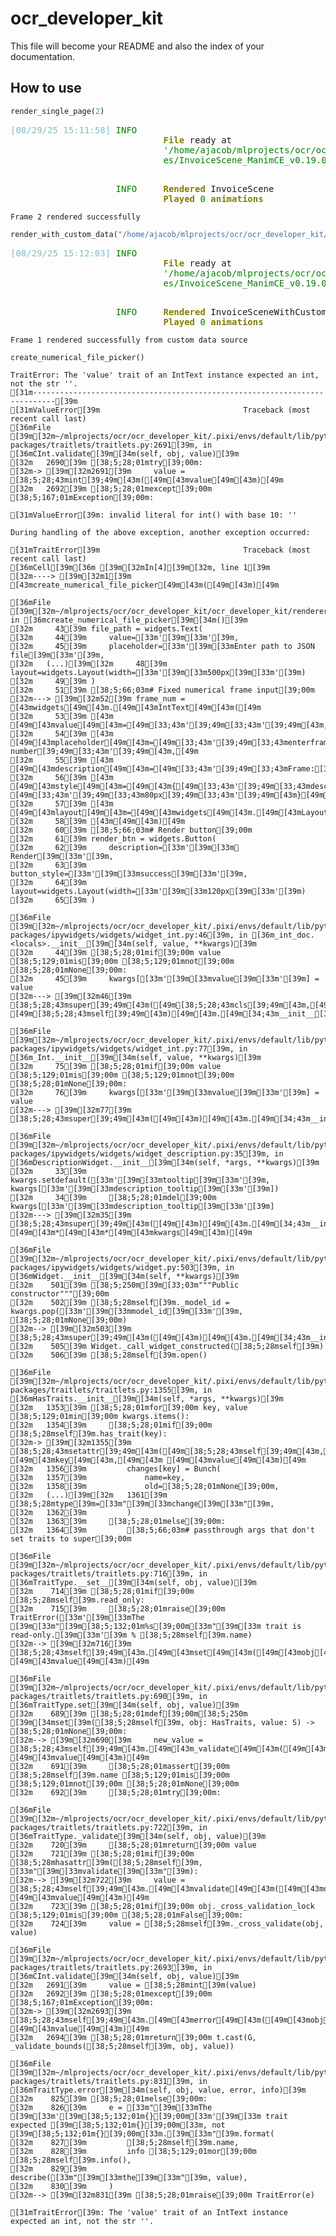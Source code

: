 # ocr_developer_kit


<!-- WARNING: THIS FILE WAS AUTOGENERATED! DO NOT EDIT! -->

This file will become your README and also the index of your
documentation.

## How to use

``` python
render_single_page(2)
```

<pre style="white-space:pre;overflow-x:auto;line-height:normal;font-family:Menlo,'DejaVu Sans Mono',consolas,'Courier New',monospace"><span style="color: #7fbfbf; text-decoration-color: #7fbfbf">[08/29/25 15:11:58] </span><span style="color: #008000; text-decoration-color: #008000">INFO    </span>                                                               <a href="file:///home/ajacob/mlprojects/ocr/ocr_developer_kit/.pixi/envs/default/lib/python3.12/site-packages/manim/scene/scene_file_writer.py" target="_blank"><span style="color: #7f7f7f; text-decoration-color: #7f7f7f">scene_file_writer.py</span></a><span style="color: #7f7f7f; text-decoration-color: #7f7f7f">:</span><a href="file:///home/ajacob/mlprojects/ocr/ocr_developer_kit/.pixi/envs/default/lib/python3.12/site-packages/manim/scene/scene_file_writer.py#886" target="_blank"><span style="color: #7f7f7f; text-decoration-color: #7f7f7f">886</span></a>
<span style="color: #7fbfbf; text-decoration-color: #7fbfbf">                    </span>         <span style="color: #808000; text-decoration-color: #808000; font-weight: bold">File</span> ready at                                                 <span style="color: #7f7f7f; text-decoration-color: #7f7f7f">                        </span>
<span style="color: #7fbfbf; text-decoration-color: #7fbfbf">                    </span>         <span style="color: #008000; text-decoration-color: #008000">'/home/ajacob/mlprojects/ocr/ocr_developer_kit/nbs/media/imag</span> <span style="color: #7f7f7f; text-decoration-color: #7f7f7f">                        </span>
<span style="color: #7fbfbf; text-decoration-color: #7fbfbf">                    </span>         <span style="color: #008000; text-decoration-color: #008000">es/InvoiceScene_ManimCE_v0.19.0.png'</span>                          <span style="color: #7f7f7f; text-decoration-color: #7f7f7f">                        </span>
<span style="color: #7fbfbf; text-decoration-color: #7fbfbf">                    </span>                                                                       <span style="color: #7f7f7f; text-decoration-color: #7f7f7f">                        </span>
</pre>

<pre style="white-space:pre;overflow-x:auto;line-height:normal;font-family:Menlo,'DejaVu Sans Mono',consolas,'Courier New',monospace"><span style="color: #7fbfbf; text-decoration-color: #7fbfbf">                    </span><span style="color: #008000; text-decoration-color: #008000">INFO    </span> <span style="color: #808000; text-decoration-color: #808000; font-weight: bold">Rendered</span> InvoiceScene                                                     <a href="file:///home/ajacob/mlprojects/ocr/ocr_developer_kit/.pixi/envs/default/lib/python3.12/site-packages/manim/scene/scene.py" target="_blank"><span style="color: #7f7f7f; text-decoration-color: #7f7f7f">scene.py</span></a><span style="color: #7f7f7f; text-decoration-color: #7f7f7f">:</span><a href="file:///home/ajacob/mlprojects/ocr/ocr_developer_kit/.pixi/envs/default/lib/python3.12/site-packages/manim/scene/scene.py#255" target="_blank"><span style="color: #7f7f7f; text-decoration-color: #7f7f7f">255</span></a>
<span style="color: #7fbfbf; text-decoration-color: #7fbfbf">                    </span>         <span style="color: #808000; text-decoration-color: #808000; font-weight: bold">Played</span> <span style="color: #008000; text-decoration-color: #008000">0</span> <span style="color: #808000; text-decoration-color: #808000; font-weight: bold">animations</span>                                                       <span style="color: #7f7f7f; text-decoration-color: #7f7f7f">            </span>
</pre>

    Frame 2 rendered successfully

``` python
render_with_custom_data("/home/ajacob/mlprojects/ocr/ocr_developer_kit/ocr_developer_kit/invoice_data.json", 1)
```

<pre style="white-space:pre;overflow-x:auto;line-height:normal;font-family:Menlo,'DejaVu Sans Mono',consolas,'Courier New',monospace"><span style="color: #7fbfbf; text-decoration-color: #7fbfbf">[08/29/25 15:12:03] </span><span style="color: #008000; text-decoration-color: #008000">INFO    </span>                                                               <a href="file:///home/ajacob/mlprojects/ocr/ocr_developer_kit/.pixi/envs/default/lib/python3.12/site-packages/manim/scene/scene_file_writer.py" target="_blank"><span style="color: #7f7f7f; text-decoration-color: #7f7f7f">scene_file_writer.py</span></a><span style="color: #7f7f7f; text-decoration-color: #7f7f7f">:</span><a href="file:///home/ajacob/mlprojects/ocr/ocr_developer_kit/.pixi/envs/default/lib/python3.12/site-packages/manim/scene/scene_file_writer.py#886" target="_blank"><span style="color: #7f7f7f; text-decoration-color: #7f7f7f">886</span></a>
<span style="color: #7fbfbf; text-decoration-color: #7fbfbf">                    </span>         <span style="color: #808000; text-decoration-color: #808000; font-weight: bold">File</span> ready at                                                 <span style="color: #7f7f7f; text-decoration-color: #7f7f7f">                        </span>
<span style="color: #7fbfbf; text-decoration-color: #7fbfbf">                    </span>         <span style="color: #008000; text-decoration-color: #008000">'/home/ajacob/mlprojects/ocr/ocr_developer_kit/nbs/media/imag</span> <span style="color: #7f7f7f; text-decoration-color: #7f7f7f">                        </span>
<span style="color: #7fbfbf; text-decoration-color: #7fbfbf">                    </span>         <span style="color: #008000; text-decoration-color: #008000">es/InvoiceScene_ManimCE_v0.19.0.png'</span>                          <span style="color: #7f7f7f; text-decoration-color: #7f7f7f">                        </span>
<span style="color: #7fbfbf; text-decoration-color: #7fbfbf">                    </span>                                                                       <span style="color: #7f7f7f; text-decoration-color: #7f7f7f">                        </span>
</pre>

<pre style="white-space:pre;overflow-x:auto;line-height:normal;font-family:Menlo,'DejaVu Sans Mono',consolas,'Courier New',monospace"><span style="color: #7fbfbf; text-decoration-color: #7fbfbf">                    </span><span style="color: #008000; text-decoration-color: #008000">INFO    </span> <span style="color: #808000; text-decoration-color: #808000; font-weight: bold">Rendered</span> InvoiceSceneWithCustomData                                       <a href="file:///home/ajacob/mlprojects/ocr/ocr_developer_kit/.pixi/envs/default/lib/python3.12/site-packages/manim/scene/scene.py" target="_blank"><span style="color: #7f7f7f; text-decoration-color: #7f7f7f">scene.py</span></a><span style="color: #7f7f7f; text-decoration-color: #7f7f7f">:</span><a href="file:///home/ajacob/mlprojects/ocr/ocr_developer_kit/.pixi/envs/default/lib/python3.12/site-packages/manim/scene/scene.py#255" target="_blank"><span style="color: #7f7f7f; text-decoration-color: #7f7f7f">255</span></a>
<span style="color: #7fbfbf; text-decoration-color: #7fbfbf">                    </span>         <span style="color: #808000; text-decoration-color: #808000; font-weight: bold">Played</span> <span style="color: #008000; text-decoration-color: #008000">0</span> <span style="color: #808000; text-decoration-color: #808000; font-weight: bold">animations</span>                                                       <span style="color: #7f7f7f; text-decoration-color: #7f7f7f">            </span>
</pre>

    Frame 1 rendered successfully from custom data source

``` python
create_numerical_file_picker()
```

    TraitError: The 'value' trait of an IntText instance expected an int, not the str ''.
    [31m---------------------------------------------------------------------------[39m
    [31mValueError[39m                                Traceback (most recent call last)
    [36mFile [39m[32m~/mlprojects/ocr/ocr_developer_kit/.pixi/envs/default/lib/python3.12/site-packages/traitlets/traitlets.py:2691[39m, in [36mCInt.validate[39m[34m(self, obj, value)[39m
    [32m   2690[39m [38;5;28;01mtry[39;00m:
    [32m-> [39m[32m2691[39m     value = [38;5;28;43mint[39;49m[43m([49m[43mvalue[49m[43m)[49m
    [32m   2692[39m [38;5;28;01mexcept[39;00m [38;5;167;01mException[39;00m:

    [31mValueError[39m: invalid literal for int() with base 10: ''

    During handling of the above exception, another exception occurred:

    [31mTraitError[39m                                Traceback (most recent call last)
    [36mCell[39m[36m [39m[32mIn[4][39m[32m, line 1[39m
    [32m----> [39m[32m1[39m [43mcreate_numerical_file_picker[49m[43m([49m[43m)[49m

    [36mFile [39m[32m~/mlprojects/ocr/ocr_developer_kit/ocr_developer_kit/renderer.py:52[39m, in [36mcreate_numerical_file_picker[39m[34m()[39m
    [32m     43[39m file_path = widgets.Text(
    [32m     44[39m     value=[33m'[39m[33m'[39m,
    [32m     45[39m     placeholder=[33m'[39m[33mEnter path to JSON file[39m[33m'[39m,
    [32m   (...)[39m[32m     48[39m     layout=widgets.Layout(width=[33m'[39m[33m500px[39m[33m'[39m)
    [32m     49[39m )
    [32m     51[39m [38;5;66;03m# Fixed numerical frame input[39;00m
    [32m---> [39m[32m52[39m frame_num = [43mwidgets[49m[43m.[49m[43mIntText[49m[43m([49m
    [32m     53[39m [43m    [49m[43mvalue[49m[43m=[49m[33;43m'[39;49m[33;43m'[39;49m[43m,[49m
    [32m     54[39m [43m    [49m[43mplaceholder[49m[43m=[49m[33;43m'[39;49m[33;43menterframe number[39;49m[33;43m'[39;49m[43m,[49m
    [32m     55[39m [43m    [49m[43mdescription[49m[43m=[49m[33;43m'[39;49m[33;43mFrame:[39;49m[33;43m'[39;49m[43m,[49m
    [32m     56[39m [43m    [49m[43mstyle[49m[43m=[49m[43m{[49m[33;43m'[39;49m[33;43mdescription_width[39;49m[33;43m'[39;49m[43m:[49m[43m [49m[33;43m'[39;49m[33;43m80px[39;49m[33;43m'[39;49m[43m}[49m[43m,[49m
    [32m     57[39m [43m    [49m[43mlayout[49m[43m=[49m[43mwidgets[49m[43m.[49m[43mLayout[49m[43m([49m[43mwidth[49m[43m=[49m[33;43m'[39;49m[33;43m100px[39;49m[33;43m'[39;49m[43m)[49m[43m,[49m
    [32m     58[39m [43m[49m[43m)[49m
    [32m     60[39m [38;5;66;03m# Render button[39;00m
    [32m     61[39m render_btn = widgets.Button(
    [32m     62[39m     description=[33m'[39m[33m🚀 Render[39m[33m'[39m,
    [32m     63[39m     button_style=[33m'[39m[33msuccess[39m[33m'[39m,
    [32m     64[39m     layout=widgets.Layout(width=[33m'[39m[33m120px[39m[33m'[39m)
    [32m     65[39m )

    [36mFile [39m[32m~/mlprojects/ocr/ocr_developer_kit/.pixi/envs/default/lib/python3.12/site-packages/ipywidgets/widgets/widget_int.py:46[39m, in [36m_int_doc.<locals>.__init__[39m[34m(self, value, **kwargs)[39m
    [32m     44[39m [38;5;28;01mif[39;00m value [38;5;129;01mis[39;00m [38;5;129;01mnot[39;00m [38;5;28;01mNone[39;00m:
    [32m     45[39m     kwargs[[33m'[39m[33mvalue[39m[33m'[39m] = value
    [32m---> [39m[32m46[39m [38;5;28;43msuper[39;49m[43m([49m[38;5;28;43mcls[39;49m[43m,[49m[43m [49m[38;5;28;43mself[39;49m[43m)[49m[43m.[49m[34;43m__init__[39;49m[43m([49m[43m*[49m[43m*[49m[43mkwargs[49m[43m)[49m

    [36mFile [39m[32m~/mlprojects/ocr/ocr_developer_kit/.pixi/envs/default/lib/python3.12/site-packages/ipywidgets/widgets/widget_int.py:77[39m, in [36m_Int.__init__[39m[34m(self, value, **kwargs)[39m
    [32m     75[39m [38;5;28;01mif[39;00m value [38;5;129;01mis[39;00m [38;5;129;01mnot[39;00m [38;5;28;01mNone[39;00m:
    [32m     76[39m     kwargs[[33m'[39m[33mvalue[39m[33m'[39m] = value
    [32m---> [39m[32m77[39m [38;5;28;43msuper[39;49m[43m([49m[43m)[49m[43m.[49m[34;43m__init__[39;49m[43m([49m[43m*[49m[43m*[49m[43mkwargs[49m[43m)[49m

    [36mFile [39m[32m~/mlprojects/ocr/ocr_developer_kit/.pixi/envs/default/lib/python3.12/site-packages/ipywidgets/widgets/widget_description.py:35[39m, in [36mDescriptionWidget.__init__[39m[34m(self, *args, **kwargs)[39m
    [32m     33[39m     kwargs.setdefault([33m'[39m[33mtooltip[39m[33m'[39m, kwargs[[33m'[39m[33mdescription_tooltip[39m[33m'[39m])
    [32m     34[39m     [38;5;28;01mdel[39;00m kwargs[[33m'[39m[33mdescription_tooltip[39m[33m'[39m]
    [32m---> [39m[32m35[39m [38;5;28;43msuper[39;49m[43m([49m[43m)[49m[43m.[49m[34;43m__init__[39;49m[43m([49m[43m*[49m[43margs[49m[43m,[49m[43m [49m[43m*[49m[43m*[49m[43mkwargs[49m[43m)[49m

    [36mFile [39m[32m~/mlprojects/ocr/ocr_developer_kit/.pixi/envs/default/lib/python3.12/site-packages/ipywidgets/widgets/widget.py:503[39m, in [36mWidget.__init__[39m[34m(self, **kwargs)[39m
    [32m    501[39m [38;5;250m[39m[33;03m"""Public constructor"""[39;00m
    [32m    502[39m [38;5;28mself[39m._model_id = kwargs.pop([33m'[39m[33mmodel_id[39m[33m'[39m, [38;5;28;01mNone[39;00m)
    [32m--> [39m[32m503[39m [38;5;28;43msuper[39;49m[43m([49m[43m)[49m[43m.[49m[34;43m__init__[39;49m[43m([49m[43m*[49m[43m*[49m[43mkwargs[49m[43m)[49m
    [32m    505[39m Widget._call_widget_constructed([38;5;28mself[39m)
    [32m    506[39m [38;5;28mself[39m.open()

    [36mFile [39m[32m~/mlprojects/ocr/ocr_developer_kit/.pixi/envs/default/lib/python3.12/site-packages/traitlets/traitlets.py:1355[39m, in [36mHasTraits.__init__[39m[34m(self, *args, **kwargs)[39m
    [32m   1353[39m [38;5;28;01mfor[39;00m key, value [38;5;129;01min[39;00m kwargs.items():
    [32m   1354[39m     [38;5;28;01mif[39;00m [38;5;28mself[39m.has_trait(key):
    [32m-> [39m[32m1355[39m         [38;5;28;43msetattr[39;49m[43m([49m[38;5;28;43mself[39;49m[43m,[49m[43m [49m[43mkey[49m[43m,[49m[43m [49m[43mvalue[49m[43m)[49m
    [32m   1356[39m         changes[key] = Bunch(
    [32m   1357[39m             name=key,
    [32m   1358[39m             old=[38;5;28;01mNone[39;00m,
    [32m   (...)[39m[32m   1361[39m             [38;5;28mtype[39m=[33m"[39m[33mchange[39m[33m"[39m,
    [32m   1362[39m         )
    [32m   1363[39m     [38;5;28;01melse[39;00m:
    [32m   1364[39m         [38;5;66;03m# passthrough args that don't set traits to super[39;00m

    [36mFile [39m[32m~/mlprojects/ocr/ocr_developer_kit/.pixi/envs/default/lib/python3.12/site-packages/traitlets/traitlets.py:716[39m, in [36mTraitType.__set__[39m[34m(self, obj, value)[39m
    [32m    714[39m [38;5;28;01mif[39;00m [38;5;28mself[39m.read_only:
    [32m    715[39m     [38;5;28;01mraise[39;00m TraitError([33m'[39m[33mThe [39m[33m"[39m[38;5;132;01m%s[39;00m[33m"[39m[33m trait is read-only.[39m[33m'[39m % [38;5;28mself[39m.name)
    [32m--> [39m[32m716[39m [38;5;28;43mself[39;49m[43m.[49m[43mset[49m[43m([49m[43mobj[49m[43m,[49m[43m [49m[43mvalue[49m[43m)[49m

    [36mFile [39m[32m~/mlprojects/ocr/ocr_developer_kit/.pixi/envs/default/lib/python3.12/site-packages/traitlets/traitlets.py:690[39m, in [36mTraitType.set[39m[34m(self, obj, value)[39m
    [32m    689[39m [38;5;28;01mdef[39;00m[38;5;250m [39m[34mset[39m([38;5;28mself[39m, obj: HasTraits, value: S) -> [38;5;28;01mNone[39;00m:
    [32m--> [39m[32m690[39m     new_value = [38;5;28;43mself[39;49m[43m.[49m[43m_validate[49m[43m([49m[43mobj[49m[43m,[49m[43m [49m[43mvalue[49m[43m)[49m
    [32m    691[39m     [38;5;28;01massert[39;00m [38;5;28mself[39m.name [38;5;129;01mis[39;00m [38;5;129;01mnot[39;00m [38;5;28;01mNone[39;00m
    [32m    692[39m     [38;5;28;01mtry[39;00m:

    [36mFile [39m[32m~/mlprojects/ocr/ocr_developer_kit/.pixi/envs/default/lib/python3.12/site-packages/traitlets/traitlets.py:722[39m, in [36mTraitType._validate[39m[34m(self, obj, value)[39m
    [32m    720[39m     [38;5;28;01mreturn[39;00m value
    [32m    721[39m [38;5;28;01mif[39;00m [38;5;28mhasattr[39m([38;5;28mself[39m, [33m"[39m[33mvalidate[39m[33m"[39m):
    [32m--> [39m[32m722[39m     value = [38;5;28;43mself[39;49m[43m.[49m[43mvalidate[49m[43m([49m[43mobj[49m[43m,[49m[43m [49m[43mvalue[49m[43m)[49m
    [32m    723[39m [38;5;28;01mif[39;00m obj._cross_validation_lock [38;5;129;01mis[39;00m [38;5;28;01mFalse[39;00m:
    [32m    724[39m     value = [38;5;28mself[39m._cross_validate(obj, value)

    [36mFile [39m[32m~/mlprojects/ocr/ocr_developer_kit/.pixi/envs/default/lib/python3.12/site-packages/traitlets/traitlets.py:2693[39m, in [36mCInt.validate[39m[34m(self, obj, value)[39m
    [32m   2691[39m     value = [38;5;28mint[39m(value)
    [32m   2692[39m [38;5;28;01mexcept[39;00m [38;5;167;01mException[39;00m:
    [32m-> [39m[32m2693[39m     [38;5;28;43mself[39;49m[43m.[49m[43merror[49m[43m([49m[43mobj[49m[43m,[49m[43m [49m[43mvalue[49m[43m)[49m
    [32m   2694[39m [38;5;28;01mreturn[39;00m t.cast(G, _validate_bounds([38;5;28mself[39m, obj, value))

    [36mFile [39m[32m~/mlprojects/ocr/ocr_developer_kit/.pixi/envs/default/lib/python3.12/site-packages/traitlets/traitlets.py:831[39m, in [36mTraitType.error[39m[34m(self, obj, value, error, info)[39m
    [32m    825[39m [38;5;28;01melse[39;00m:
    [32m    826[39m     e = [33m"[39m[33mThe [39m[33m'[39m[38;5;132;01m{}[39;00m[33m'[39m[33m trait expected [39m[38;5;132;01m{}[39;00m[33m, not [39m[38;5;132;01m{}[39;00m[33m.[39m[33m"[39m.format(
    [32m    827[39m         [38;5;28mself[39m.name,
    [32m    828[39m         info [38;5;129;01mor[39;00m [38;5;28mself[39m.info(),
    [32m    829[39m         describe([33m"[39m[33mthe[39m[33m"[39m, value),
    [32m    830[39m     )
    [32m--> [39m[32m831[39m [38;5;28;01mraise[39;00m TraitError(e)

    [31mTraitError[39m: The 'value' trait of an IntText instance expected an int, not the str ''.
